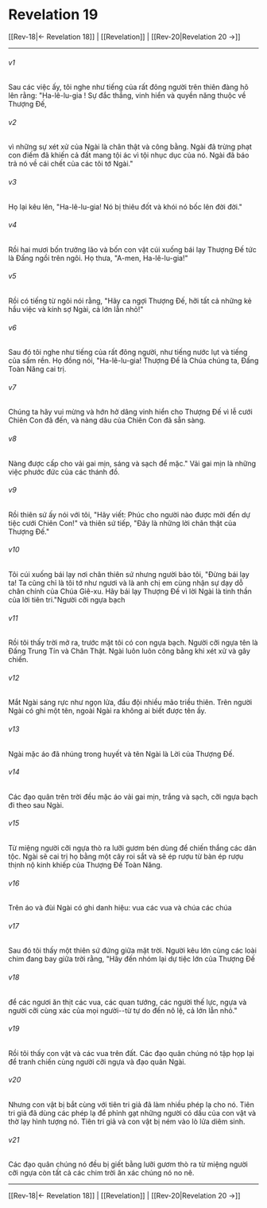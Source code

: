 # Revelation 19

[[Rev-18|← Revelation 18]] | [[Revelation]] | [[Rev-20|Revelation 20 →]]
***



###### v1 
Sau các việc ấy, tôi nghe như tiếng của rất đông người trên thiên đàng hô lên rằng: "Ha-lê-lu-gia ! Sự đắc thắng, vinh hiển và quyền năng thuộc về Thượng Đế, 

###### v2 
vì những sự xét xử của Ngài là chân thật và công bằng. Ngài đã trừng phạt con điếm đã khiến cả đất mang tội ác vì tội nhục dục của nó. Ngài đã báo trả nó về cái chết của các tôi tớ Ngài." 

###### v3 
Họ lại kêu lên, "Ha-lê-lu-gia! Nó bị thiêu đốt và khói nó bốc lên đời đời." 

###### v4 
Rồi hai mươi bốn trưởng lão và bốn con vật cúi xuống bái lạy Thượng Đế tức là Đấng ngồi trên ngôi. Họ thưa, "A-men, Ha-lê-lu-gia!" 

###### v5 
Rồi có tiếng từ ngôi nói rằng, "Hãy ca ngợi Thượng Đế, hỡi tất cả những kẻ hầu việc và kính sợ Ngài, cả lớn lẫn nhỏ!" 

###### v6 
Sau đó tôi nghe như tiếng của rất đông người, như tiếng nước lụt và tiếng của sấm rền. Họ đồng nói, "Ha-lê-lu-gia! Thượng Đế là Chúa chúng ta, Đấng Toàn Năng cai trị. 

###### v7 
Chúng ta hãy vui mừng và hớn hở dâng vinh hiển cho Thượng Đế vì lễ cưới Chiên Con đã đến, và nàng dâu của Chiên Con đã sẵn sàng. 

###### v8 
Nàng được cấp cho vải gai mịn, sáng và sạch để mặc." Vải gai mịn là những việc phước đức của các thánh đồ. 

###### v9 
Rồi thiên sứ ấy nói với tôi, "Hãy viết: Phúc cho người nào được mời đến dự tiệc cưới Chiên Con!" và thiên sứ tiếp, "Đây là những lời chân thật của Thượng Đế." 

###### v10 
Tôi cúi xuống bái lạy nơi chân thiên sứ nhưng người bảo tôi, "Đừng bái lạy ta! Ta cũng chỉ là tôi tớ như ngươi và là anh chị em cùng nhận sự dạy dỗ chân chính của Chúa Giê-xu. Hãy bái lạy Thượng Đế vì lời Ngài là tinh thần của lời tiên tri."Người cỡi ngựa bạch 

###### v11 
Rồi tôi thấy trời mở ra, trước mặt tôi có con ngựa bạch. Người cỡi ngựa tên là Đấng Trung Tín và Chân Thật. Ngài luôn luôn công bằng khi xét xử và gây chiến. 

###### v12 
Mắt Ngài sáng rực như ngọn lửa, đầu đội nhiều mão triều thiên. Trên người Ngài có ghi một tên, ngoài Ngài ra không ai biết được tên ấy. 

###### v13 
Ngài mặc áo đã nhúng trong huyết và tên Ngài là Lời của Thượng Đế. 

###### v14 
Các đạo quân trên trời đều mặc áo vải gai mịn, trắng và sạch, cỡi ngựa bạch đi theo sau Ngài. 

###### v15 
Từ miệng người cỡi ngựa thò ra lưỡi gươm bén dùng để chiến thắng các dân tộc. Ngài sẽ cai trị họ bằng một cây roi sắt và sẽ ép rượu từ bàn ép rượu thịnh nộ kinh khiếp của Thượng Đế Toàn Năng. 

###### v16 
Trên áo và đùi Ngài có ghi danh hiệu: vua các vua và chúa các chúa 

###### v17 
Sau đó tôi thấy một thiên sứ đứng giữa mặt trời. Người kêu lớn cùng các loài chim đang bay giữa trời rằng, "Hãy đến nhóm lại dự tiệc lớn của Thượng Đế 

###### v18 
để các ngươi ăn thịt các vua, các quan tướng, các người thế lực, ngựa và người cỡi cùng xác của mọi người--từ tự do đến nô lệ, cả lớn lẫn nhỏ." 

###### v19 
Rồi tôi thấy con vật và các vua trên đất. Các đạo quân chúng nó tập họp lại để tranh chiến cùng người cỡi ngựa và đạo quân Ngài. 

###### v20 
Nhưng con vật bị bắt cùng với tiên tri giả đã làm nhiều phép lạ cho nó. Tiên tri giả đã dùng các phép lạ để phỉnh gạt những người có dấu của con vật và thờ lạy hình tượng nó. Tiên tri giả và con vật bị ném vào lò lửa diêm sinh. 

###### v21 
Các đạo quân chúng nó đều bị giết bằng lưỡi gươm thò ra từ miệng người cỡi ngựa còn tất cả các chim trời ăn xác chúng nó no nê.

***
[[Rev-18|← Revelation 18]] | [[Revelation]] | [[Rev-20|Revelation 20 →]]
